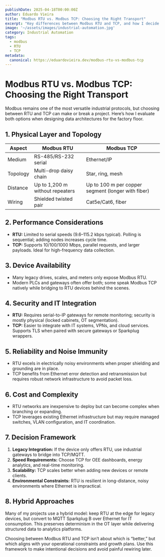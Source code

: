 ```yaml
---
publishDate: 2025-04-18T00:00:00Z
author: Eduardo Vieira
title: "Modbus RTU vs. Modbus TCP: Choosing the Right Transport"
excerpt: "Key differences between Modbus RTU and TCP, and how I decide which protocol fits a given industrial automation project."
image: '~/assets/images/industrial-automation.jpg'
category: Industrial Automation
tags:
  - modbus
  - RTU
  - TCP
metadata:
  canonical: https://eduardovieira.dev/modbus-rtu-vs-modbus-tcp
---
```


# Modbus RTU vs. Modbus TCP: Choosing the Right Transport

Modbus remains one of the most versatile industrial protocols, but choosing between RTU and TCP can make or break a project. Here’s how I evaluate both options when designing data architectures for the factory floor.

## 1. Physical Layer and Topology

| Aspect | Modbus RTU | Modbus TCP |
| --- | --- | --- |
| Medium | RS-485/RS-232 serial | Ethernet/IP |
| Topology | Multi-drop daisy chain | Star, ring, mesh |
| Distance | Up to 1,200 m without repeaters | Up to 100 m per copper segment (longer with fiber) |
| Wiring | Shielded twisted pair | Cat5e/Cat6, fiber |

## 2. Performance Considerations

- **RTU:** Limited to serial speeds (9.6–115.2 kbps typical). Polling is sequential; adding nodes increases cycle time.
- **TCP:** Supports 10/100/1000 Mbps, parallel requests, and larger payloads. Ideal for high-frequency data collection.

## 3. Device Availability

- Many legacy drives, scales, and meters only expose Modbus RTU.
- Modern PLCs and gateways often offer both; some speak Modbus TCP natively while bridging to RTU devices behind the scenes.

## 4. Security and IT Integration

- **RTU:** Requires serial-to-IP gateways for remote monitoring; security is mostly physical (locked cabinets, OT segmentation).
- **TCP:** Easier to integrate with IT systems, VPNs, and cloud services. Supports TLS when paired with secure gateways or Sparkplug wrappers.

## 5. Reliability and Noise Immunity

- RTU excels in electrically noisy environments when proper shielding and grounding are in place.
- TCP benefits from Ethernet error detection and retransmission but requires robust network infrastructure to avoid packet loss.

## 6. Cost and Complexity

- RTU networks are inexpensive to deploy but can become complex when branching or expanding.
- TCP leverages existing Ethernet infrastructure but may require managed switches, VLAN configuration, and IT coordination.

## 7. Decision Framework

1. **Legacy Integration:** If the device only offers RTU, use industrial gateways to bridge into TCP/MQTT.
2. **Speed Requirements:** Choose TCP for OEE dashboards, energy analytics, and real-time monitoring.
3. **Scalability:** TCP scales better when adding new devices or remote clients.
4. **Environmental Constraints:** RTU is resilient in long-distance, noisy environments where Ethernet is impractical.

## 8. Hybrid Approaches

Many of my projects use a hybrid model: keep RTU at the edge for legacy devices, but convert to MQTT Sparkplug B over Ethernet for IT consumption. This preserves determinism in the OT layer while delivering structured data to analytics platforms.

Choosing between Modbus RTU and TCP isn’t about which is “better,” but which aligns with your operational constraints and growth plans. Use this framework to make intentional decisions and avoid painful rewiring later.
